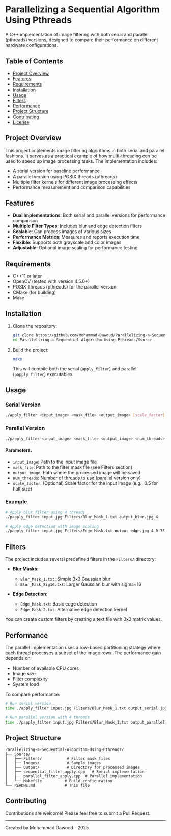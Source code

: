 # Parallelizing a Sequential Algorithm Using Pthreads

A C++ implementation of image filtering with both serial and parallel (pthreads) versions, designed to compare their performance on different hardware configurations.

## Table of Contents
- [Project Overview](#project-overview)
- [Features](#features)
- [Requirements](#requirements)
- [Installation](#installation)
- [Usage](#usage)
- [Filters](#filters)
- [Performance](#performance)
- [Project Structure](#project-structure)
- [Contributing](#contributing)
- [License](#license)

## Project Overview

This project implements image filtering algorithms in both serial and parallel fashions. It serves as a practical example of how multi-threading can be used to speed up image processing tasks. The implementation includes:

- A serial version for baseline performance
- A parallel version using POSIX threads (pthreads)
- Multiple filter kernels for different image processing effects
- Performance measurement and comparison capabilities

## Features

- **Dual Implementations**: Both serial and parallel versions for performance comparison
- **Multiple Filter Types**: Includes blur and edge detection filters
- **Scalable**: Can process images of various sizes
- **Performance Metrics**: Measures and reports execution time
- **Flexible**: Supports both grayscale and color images
- **Adjustable**: Optional image scaling for performance testing

## Requirements

- C++11 or later
- OpenCV (tested with version 4.5.0+)
- POSIX Threads (pthreads) for the parallel version
- CMake (for building)
- Make

## Installation

1. Clone the repository:
   ```bash
   git clone https://github.com/Mohammad-Dawoud/Parallelizing-a-Sequential-Algorithm-Using-Pthreads.git
   cd Parallelizing-a-Sequential-Algorithm-Using-Pthreads/Source
   ```

2. Build the project:
   ```bash
   make
   ```

   This will compile both the serial (`apply_filter`) and parallel (`papply_filter`) executables.

## Usage

### Serial Version
```bash
./apply_filter <input_image> <mask_file> <output_image> [scale_factor]
```

### Parallel Version
```bash
./papply_filter <input_image> <mask_file> <output_image> <num_threads> [scale_factor]
```

#### Parameters:
- `input_image`: Path to the input image file
- `mask_file`: Path to the filter mask file (see Filters section)
- `output_image`: Path where the processed image will be saved
- `num_threads`: Number of threads to use (parallel version only)
- `scale_factor`: (Optional) Scale factor for the input image (e.g., 0.5 for half size)

### Example
```bash
# Apply blur filter using 4 threads
./papply_filter input.jpg Filters/Blur_Mask_1.txt output_blur.jpg 4

# Apply edge detection with image scaling
./papply_filter input.jpg Filters/Edge_Mask.txt output_edge.jpg 4 0.75
```

## Filters

The project includes several predefined filters in the `Filters/` directory:

- **Blur Masks**:
  - `Blur_Mask_1.txt`: Simple 3x3 Gaussian blur
  - `Blur_Mask_Sig16.txt`: Larger Gaussian blur with sigma=16
  
- **Edge Detection**:
  - `Edge_Mask.txt`: Basic edge detection
  - `Edge_Mask_2.txt`: Alternative edge detection kernel

You can create custom filters by creating a text file with 3x3 matrix values.

## Performance

The parallel implementation uses a row-based partitioning strategy where each thread processes a subset of the image rows. The performance gain depends on:

- Number of available CPU cores
- Image size
- Filter complexity
- System load

To compare performance:

```bash
# Run serial version
time ./apply_filter input.jpg Filters/Blur_Mask_1.txt output_serial.jpg

# Run parallel version with 4 threads
time ./papply_filter input.jpg Filters/Blur_Mask_1.txt output_parallel.jpg 4
```

## Project Structure

```
Parallelizing-a-Sequential-Algorithm-Using-Pthreads/
├── Source/
│   ├── Filters/           # Filter mask files
│   ├── Images/            # Sample images 
│   ├── Output/            # Directory for processed images
│   ├── sequential_filter_apply.cpp   # Serial implementation
│   ├── parallel_filter_apply.cpp  # Parallel implementation
│   └── Makefile          # Build configuration
└── README.md             # This file
```

## Contributing

Contributions are welcome! Please feel free to submit a Pull Request.


---

Created by Mohammad Dawood - 2025
